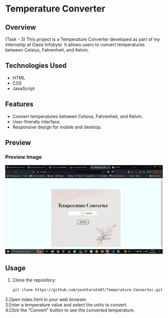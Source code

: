 # Temperature Converter

## Overview
(Task - 3)
This project is a Temperature Converter developed as part of my internship at Oasis Infobyte. It allows users to convert temperatures between Celsius, Fahrenheit, and Kelvin.

## Technologies Used

- HTML
- CSS
- JavaScript

## Features

- Convert temperatures between Celsius, Fahrenheit, and Kelvin.
- User-friendly interface.
- Responsive design for mobile and desktop.

## Preview

### Preview Image
![Temperature Converter Preview](./assets/preview.png)

## Usage

1. Clone the repository:
   ```bash
   git clone https://github.com/yashtarate07/Temperature-Converter.git
2.Open index.html in your web browser.
<br>
3.Enter a temperature value and select the units to convert.
<br>
4.Click the "Convert" button to see the converted temperature.
